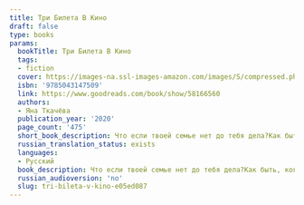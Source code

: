```yaml
---
title: Три Билета В Кино
draft: false
type: books
params:
  bookTitle: Три Билета В Кино
  tags:
  - fiction
  cover: https://images-na.ssl-images-amazon.com/images/S/compressed.photo.goodreads.com/books/1622041527i/58166560.jpg
  isbn: '9785043147509'
  link: https://www.goodreads.com/book/show/58166560
  authors:
  - Яна Ткачёва
  publication_year: '2020'
  page_count: '475'
  short_book_description: Что если твоей семье нет до тебя дела?Как быть, когда человек, который должен заботиться о тебе, на самом деле является угрозой?Что делать, если страшно идти домой?Василиса, Саша и Женя испытали...
  russian_translation_status: exists
  languages:
  - Русский
  book_description: Что если твоей семье нет до тебя дела?Как быть, когда человек, который должен заботиться о тебе, на самом деле является угрозой?Что делать, если страшно идти домой?Василиса, Саша и Женя испытали все это на себе. Трое подростков в сложном мире взрослых пытаются выжить. И для этого им необходимо держаться вместе.Ведь порой настоящая семья — не та, в которой ты родился, а та, в которой чувствуешь себя самим собой.
  russian_audioversion: 'no'
  slug: tri-bileta-v-kino-e05ed087
---
```

